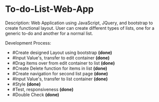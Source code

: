 # To-do-List-Web-App

Description: Web Application using JavaScript, JQuery, and bootstrap to create functional layout. User can create different types of lists, one for a generic to-do and another for a normal list.

Development Process:
- #Create designed Layout using bootstrap <b>(done)</b>
- #Input Value's, transfer to edit container <b>(done)</b>
- #Drag items over from edit container to list <b>(done)</b>
- #Create Delete function for items in list <b>(done)</b>
- #Create navigation for second list page <b>(done)</b>
- #Input Value's, transfer to list container <b>(done)</b>
- #Style <b>(done)</b>
- #Test, responsiveness <b>(done)</b>
- #Double Check <b>(done)</b>
